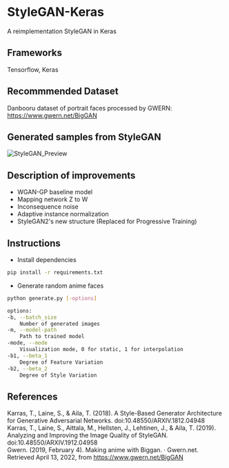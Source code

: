 # StyleGAN-Keras
A reimplementation StyleGAN in Keras

## Frameworks
Tensorflow, Keras

## Recommmended Dataset
Danbooru dataset of portrait faces processed by GWERN: https://www.gwern.net/BigGAN

## Generated samples from StyleGAN
![StyleGAN_Preview](https://raw.githubusercontent.com/akn0717/Anime-Character-Face-Generator-Keras/master/StyleGANPreview.jpg)



## Description of improvements
+ WGAN-GP baseline model
+ Mapping network Z to W
+ Inconsequence noise
+ Adaptive instance normalization
+ StyleGAN2's new structure (Replaced for Progressive Training)

## Instructions

- Install dependencies
```bash
pip install -r requirements.txt
```

- Generate random anime faces
```bash
python generate.py [-options]

options:
-b, --batch_size
    Number of generated images
-m, --model-path
    Path to trained model
-mode, --mode
    Visualization mode, 0 for static, 1 for interpolation
-b1, --beta_1
    Degree of Feature Variation
-b2, --beta_2
    Degree of Style Variation
```

## References
Karras, T., Laine, S., & Aila, T. (2018). A Style-Based Generator Architecture for Generative Adversarial Networks. doi:10.48550/ARXIV.1812.04948 <br>
Karras, T., Laine, S., Aittala, M., Hellsten, J., Lehtinen, J., & Aila, T. (2019). Analyzing and Improving the Image Quality of StyleGAN. doi:10.48550/ARXIV.1912.04958<br>
Gwern. (2019, February 4). Making anime with Biggan. · Gwern.net. Retrieved April 13, 2022, from https://www.gwern.net/BigGAN<br>
